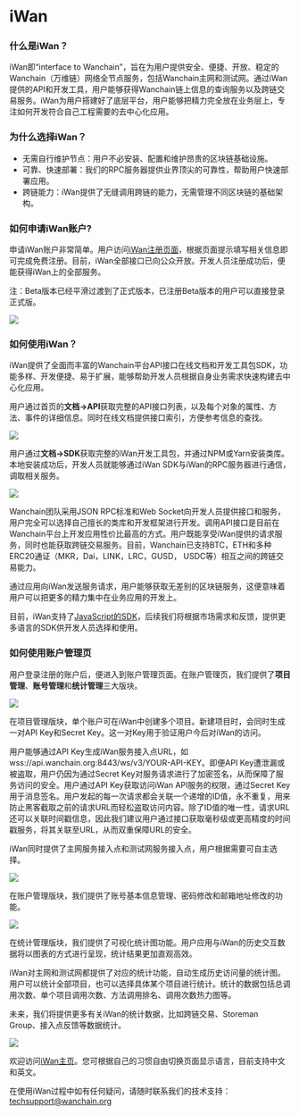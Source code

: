 # iWan

### 什么是iWan？
 
iWan即“interface to Wanchain”，旨在为用户提供安全、便捷、开放、稳定的Wanchain（万维链）网络全节点服务，包括Wanchain主网和测试网。通过iWan提供的API和开发工具，用户能够获得Wanchain链上信息的查询服务以及跨链交易服务。iWan为用户搭建好了底层平台，用户能够把精力完全放在业务层上，专注如何开发符合自己工程需要的去中心化应用。
 
### 为什么选择iWan？
 
- 无需自行维护节点：用户不必安装、配置和维护昂贵的区块链基础设施。
- 可靠、快速部署：我们的RPC服务器提供业界顶尖的可靠性，帮助用户快速部署应用。
- 跨链能力：iWan提供了无缝调用跨链的能力，无需管理不同区块链的基础架构。
 
### 如何申请iWan账户?
 
申请iWan账户非常简单。用户访问[iWan注册页面](https://iwan.wanchain.org/register)，根据页面提示填写相关信息即可完成免费注册。目前，iWan全部接口已向公众开放。开发人员注册成功后，便能获得iWan上的全部服务。
 
注：Beta版本已经平滑过渡到了正式版本，已注册Beta版本的用户可以直接登录正式版。

![](media/21.png)

### 如何使用iWan？

iWan提供了全面而丰富的Wanchain平台API接口在线文档和开发工具包SDK，功能多样、开发便捷、易于扩展，能够帮助开发人员根据自身业务需求快速构建去中心化应用。
 
用户通过首页的**文档->API**获取完整的API接口列表，以及每个对象的属性、方法、事件的详细信息。同时在线文档提供接口索引，方便参考信息的查找。

![](media/22.png)

用户通过**文档->SDK**获取完整的iWan开发工具包，并通过NPM或Yarn安装类库。本地安装成功后，开发人员就能够通过iWan SDK与iWan的RPC服务器进行通信，调取相关服务。

![](media/23.png)

Wanchain团队采用JSON RPC标准和Web Socket向开发人员提供接口和服务，用户完全可以选择自己擅长的类库和开发框架进行开发。调用API接口是目前在Wanchain平台上开发应用性价比最高的方式。用户既能享受iWan提供的请求服务，同时也能获取跨链交易服务。目前，Wanchain已支持BTC，ETH和多种ERC20通证（MKR，Dai，LINK，LRC，GUSD， USDC等）相互之间的跨链交易能力。

通过应用向iWan发送服务请求，用户能够获取无差别的区块链服务，这便意味着用户可以把更多的精力集中在业务应用的开发上。
 
目前，iWan支持了[JavaScript的SDK](https://github.com/wanchain/iWan-js-sdk)，后续我们将根据市场需求和反馈，提供更多语言的SDK供开发人员选择和使用。
 
### 如何使用账户管理页
 
用户登录注册的账户后，便进入到账户管理页面。在账户管理页，我们提供了**项目管理**、**账号管理**和**统计管理**三大版块。

![](media/24.png)

在项目管理版块，单个账户可在iWan中创建多个项目。新建项目时，会同时生成一对API Key和Secret Key。这一对Key用于验证用户今后对iWan的访问。
 
用户能够通过API Key生成iWan服务接入点URL，如wss://api.wanchain.org:8443/ws/v3/YOUR-API-KEY。即便API Key遭泄漏或被盗取，用户仍因为通过Secret Key对服务请求进行了加密签名，从而保障了服务访问的安全。用户通过API Key获取访问iWan API服务的权限，通过Secret Key用于消息签名。用户发起的每一次请求都会关联一个递增的ID值，永不重复，用来防止黑客截取之前的请求URL而轻松盗取访问内容。除了ID值的唯一性，请求URL还可以关联时间戳信息，因此我们建议用户通过接口获取毫秒级或更高精度的时间戳服务，将其关联至URL，从而双重保障URL的安全。
 
iWan同时提供了主网服务接入点和测试网服务接入点，用户根据需要可自主选择。

![](media/25.png)

在账户管理版块，我们提供了账号基本信息管理、密码修改和邮箱地址修改的功能。

![](media/26.png)

在统计管理版块，我们提供了可视化统计图功能。用户应用与iWan的历史交互数据将以图表的方式进行呈现，统计结果更加直观高效。

iWan对主网和测试网都提供了对应的统计功能，自动生成历史访问量的统计图。用户可以统计全部项目，也可以选择具体某个项目进行统计。统计的数据包括总调用次数、单个项目调用次数、方法调用排名、调用次数热力图等。
 
未来，我们将提供更多有关iWan的统计数据，比如跨链交易、Storeman Group、接入点反馈等数据统计。

![](media/27.png)

欢迎访问[iWan主页](https://iwan.wanchain.org/)。您可根据自己的习惯自由切换页面显示语言，目前支持中文和英文。

在使用iWan过程中如有任何疑问，请随时联系我们的技术支持：techsupport@wanchain.org
